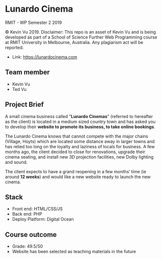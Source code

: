 # Lunardo Cinema

RMIT - WP Semester 2 2019

© Kevin Vu 2019. Disclaimer: This repo is an asset of Kevin Vu and is being developed as part of a School of Science Further Web Programming course at RMIT University in Melbourne, Australia. Any plagiarism act will be reported.

- Link: https://lunardocinema.com 

## Team member
- Kevin Vu
- Ted Vu

## Project Brief
A small cinema business called "**Lunardo Cinemas**" (referred to hereafter as the client) is located in a medium sized country town and has asked you to develop their **website to promote its business, to take online bookings**.

The Lunardo Cinema knows that cannot compete with the major chains (Village, Hoyts) which are located some distance away in larger towns and has relied too long on the loyalty and laziness of locals for business. A few months ago, the client decided to close for renovations, upgrade their cinema seating, and install new 3D projection facilities, new Dolby lighting and sound.

The client expects to have a grand reopening in a few months’ time (ie around **12 weeks**) and would like a new website ready to launch the new cinema.

## Stack
- Front end: HTML/CSS/JS
- Back end: PHP
- Deploy Platform: Digital Ocean

## Course outcome

- Grade: 49.5/50 
- Website has been selected as teaching materials in the future
